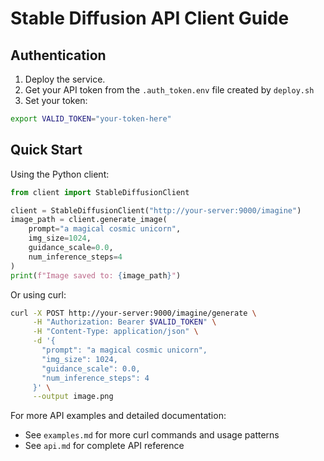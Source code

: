 # Stable Diffusion API Client Guide

## Authentication

1. Deploy the service.
2. Get your API token from the `.auth_token.env` file created by `deploy.sh`
3. Set your token:
```bash
export VALID_TOKEN="your-token-here"
```

## Quick Start

Using the Python client:
```python
from client import StableDiffusionClient

client = StableDiffusionClient("http://your-server:9000/imagine")
image_path = client.generate_image(
    prompt="a magical cosmic unicorn",
    img_size=1024,
    guidance_scale=0.0,
    num_inference_steps=4
)
print(f"Image saved to: {image_path}")
```

Or using curl:
```bash
curl -X POST http://your-server:9000/imagine/generate \
     -H "Authorization: Bearer $VALID_TOKEN" \
     -H "Content-Type: application/json" \
     -d '{
       "prompt": "a magical cosmic unicorn",
       "img_size": 1024,
       "guidance_scale": 0.0,
       "num_inference_steps": 4
     }' \
     --output image.png
```

For more API examples and detailed documentation:
- See `examples.md` for more curl commands and usage patterns
- See `api.md` for complete API reference




